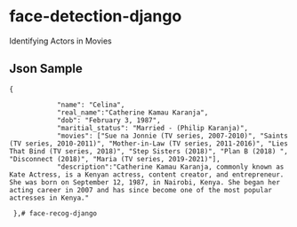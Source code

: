 # face-detection-django
Identifying  Actors in Movies


## Json Sample

      
    {
         
                "name": "Celina",
                "real_name":"Catherine Kamau Karanja",
                "dob": "February 3, 1987",
                "maritial_status": "Married - (Philip Karanja)",
                "movies": ["Sue na Jonnie (TV series, 2007-2010)", "Saints (TV series, 2010-2011)", "Mother-in-Law (TV series, 2011-2016)", "Lies That Bind (TV series, 2018)", "Step Sisters (2018)", "Plan B (2018) ", "Disconnect (2018)", "Maria (TV series, 2019-2021)"],
                "description":"Catherine Kamau Karanja, commonly known as Kate Actress, is a Kenyan actress, content creator, and entrepreneur. She was born on September 12, 1987, in Nairobi, Kenya. She began her acting career in 2007 and has since become one of the most popular actresses in Kenya."
                
     },# face-recog-django
